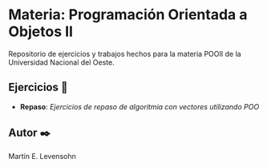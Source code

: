 # Materia: Programación Orientada a Objetos II
Repositorio de ejercicios y trabajos hechos para la materia POOII de la Universidad Nacional del Oeste.

## Ejercicios 💪
* **Repaso**: _Ejercicios de repaso de algoritmia con vectores utilizando POO_

## Autor ✒️
Martín E. Levensohn